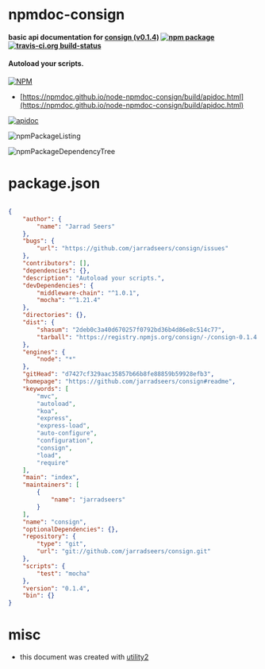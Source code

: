 # npmdoc-consign

#### basic api documentation for  [consign (v0.1.4)](https://github.com/jarradseers/consign#readme)  [![npm package](https://img.shields.io/npm/v/npmdoc-consign.svg?style=flat-square)](https://www.npmjs.org/package/npmdoc-consign) [![travis-ci.org build-status](https://api.travis-ci.org/npmdoc/node-npmdoc-consign.svg)](https://travis-ci.org/npmdoc/node-npmdoc-consign)

#### Autoload your scripts.

[![NPM](https://nodei.co/npm/consign.png?downloads=true&downloadRank=true&stars=true)](https://www.npmjs.com/package/consign)

- [https://npmdoc.github.io/node-npmdoc-consign/build/apidoc.html](https://npmdoc.github.io/node-npmdoc-consign/build/apidoc.html)

[![apidoc](https://npmdoc.github.io/node-npmdoc-consign/build/screenCapture.buildCi.browser.%252Ftmp%252Fbuild%252Fapidoc.html.png)](https://npmdoc.github.io/node-npmdoc-consign/build/apidoc.html)

![npmPackageListing](https://npmdoc.github.io/node-npmdoc-consign/build/screenCapture.npmPackageListing.svg)

![npmPackageDependencyTree](https://npmdoc.github.io/node-npmdoc-consign/build/screenCapture.npmPackageDependencyTree.svg)



# package.json

```json

{
    "author": {
        "name": "Jarrad Seers"
    },
    "bugs": {
        "url": "https://github.com/jarradseers/consign/issues"
    },
    "contributors": [],
    "dependencies": {},
    "description": "Autoload your scripts.",
    "devDependencies": {
        "middleware-chain": "^1.0.1",
        "mocha": "^1.21.4"
    },
    "directories": {},
    "dist": {
        "shasum": "2deb0c3a40d670257f0792bd36b4d86e8c514c77",
        "tarball": "https://registry.npmjs.org/consign/-/consign-0.1.4.tgz"
    },
    "engines": {
        "node": "*"
    },
    "gitHead": "d7427cf329aac35857b66b8fe88859b59928efb3",
    "homepage": "https://github.com/jarradseers/consign#readme",
    "keywords": [
        "mvc",
        "autoload",
        "koa",
        "express",
        "express-load",
        "auto-configure",
        "configuration",
        "consign",
        "load",
        "require"
    ],
    "main": "index",
    "maintainers": [
        {
            "name": "jarradseers"
        }
    ],
    "name": "consign",
    "optionalDependencies": {},
    "repository": {
        "type": "git",
        "url": "git://github.com/jarradseers/consign.git"
    },
    "scripts": {
        "test": "mocha"
    },
    "version": "0.1.4",
    "bin": {}
}
```



# misc
- this document was created with [utility2](https://github.com/kaizhu256/node-utility2)
